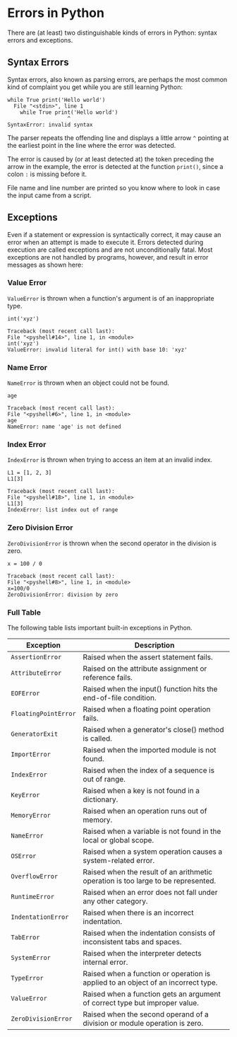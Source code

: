 # Errors in Python

There are (at least) two distinguishable kinds of errors in Python: syntax errors and exceptions.

## Syntax Errors

Syntax errors, also known as parsing errors, are perhaps the most common kind of complaint you get while you are still learning Python:

```error
while True print('Hello world')
  File "<stdin>", line 1
    while True print('Hello world')
                   ^
SyntaxError: invalid syntax
```

The parser repeats the offending line and displays a little arrow `^` pointing at the earliest point in the line where the error was detected. 

The error is caused by (or at least detected at) the token preceding the arrow in the example, the error is detected at the function `print()`, since a colon `:` is missing before it. 

File name and line number are printed so you know where to look in case the input came from a script.

## Exceptions

Even if a statement or expression is syntactically correct, it may cause an error when an attempt is made to execute it. Errors detected during execution are called exceptions and are not unconditionally fatal. Most exceptions are not handled by programs, however, and result in error messages as shown here:

### Value Error

`ValueError` is thrown when a function's argument is of an inappropriate type.

```error
int('xyz')

Traceback (most recent call last):
File "<pyshell#14>", line 1, in <module>
int('xyz')
ValueError: invalid literal for int() with base 10: 'xyz'
```

### Name Error

`NameError` is thrown when an object could not be found.

```error
age

Traceback (most recent call last):
File "<pyshell#6>", line 1, in <module>
age
NameError: name 'age' is not defined
```

### Index Error

`IndexError` is thrown when trying to access an item at an invalid index.

```error
L1 = [1, 2, 3]
L1[3]

Traceback (most recent call last):
File "<pyshell#18>", line 1, in <module>
L1[3]
IndexError: list index out of range
```

### Zero Division Error 

`ZeroDivisionError` is thrown when the second operator in the division is zero.

```error
x = 100 / 0

Traceback (most recent call last):
File "<pyshell#8>", line 1, in <module>
x=100/0
ZeroDivisionError: division by zero
```

### Full Table

The following table lists important built-in exceptions in Python.

| Exception	| Description |
| --- | --- |
| `AssertionError`	| Raised when the assert statement fails. |
| `AttributeError`	| Raised on the attribute assignment or reference fails. |
| `EOFError`	| Raised when the input() function hits the end-of-file condition. |
| `FloatingPointError`	| Raised when a floating point operation fails. |
| `GeneratorExit` | Raised when a generator's close() method is called. |
| `ImportError`	| Raised when the imported module is not found. |
| `IndexError` | Raised when the index of a sequence is out of range. |
| `KeyError`	| Raised when a key is not found in a dictionary. |
| `MemoryError`	| Raised when an operation runs out of memory. |
| `NameError`	| Raised when a variable is not found in the local or global scope. |
| `OSError`	| Raised when a system operation causes a system-related error. |
| `OverflowError` |	Raised when the result of an arithmetic operation is too large to be represented. |
| `RuntimeError` | Raised when an error does not fall under any other category. |
| `IndentationError` |	Raised when there is an incorrect indentation. |
| `TabError` |Raised when the indentation consists of inconsistent tabs and spaces. |
| `SystemError`	| Raised when the interpreter detects internal error. |
| `TypeError`	| Raised when a function or operation is applied to an object of an incorrect type. |
| `ValueError`	| Raised when a function gets an argument of correct type but improper value. |
| `ZeroDivisionError` | Raised when the second operand of a division or module operation is zero. |